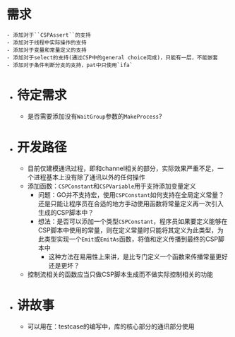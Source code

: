# 需求
	- 添加对于``CSPAssert``的支持
	- 添加对于线程中实际操作的支持
	- 添加对于变量和常量定义的支持
	- 添加对于select的支持(通过CSP中的general choice完成)，只能有一层，不能嵌套
	- 添加对于条件判断分支的支持，pat中只使用`ifa`
- # 待定需求
	- 是否需要添加没有`WaitGroup`参数的`MakeProcess`?
- # 开发路径
	- 目前仅建模通讯过程，即和channel相关的部分，实际效果严重不足，一个进程基本上没有除了通讯以外的任何操作
	- 添加函数：``CSPConstant``和``CSPVariable``用于支持添加变量定义
		- 问题：GO并不支持宏，使用`CSPConstant`如何支持在全局定义常量？还是只能让程序员在合适的地方手动使用函数将常量定义再一次引入生成的CSP脚本中？
		- 想法：是否可以添加一个类型`CSPConstant`，程序员如果要定义能够在CSP脚本中使用的常量，则在定义常量时只能将其定义为此类型，为此类型实现一个`Emit`或`EmitAs`函数，将值和定义传播到最终的CSP脚本中
			- 这种方法在易用性上来讲，是比专门定义一个函数来传播常量更好还是更坏？
	- 控制流相关的函数应当只做CSP脚本生成而不做实际控制相关的功能
- # 讲故事
	- 可以用在：testcase的编写中，库的核心部分的通讯部分使用